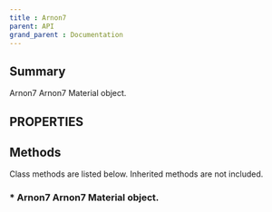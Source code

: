 ```yaml
---
title : Arnon7
parent: API
grand_parent : Documentation
---
```

## Summary
Arnon7 Arnon7 Material object.
## PROPERTIES
## Methods
Class methods are listed below. Inherited methods are not included.
### * Arnon7 **Arnon7** Material object.

